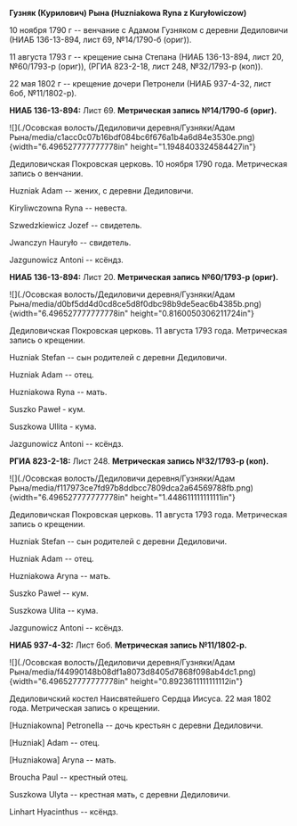 **Гузняк (Курилович) Рына (Huzniakowa Ryna z Kuryłowiczow)**

10 ноября 1790 г -- венчание с Адамом Гузняком с деревни Дедиловичи
(НИАБ 136-13-894, лист 69, №14/1790-б (ориг)).

11 августа 1793 г -- крещение сына Степана (НИАБ 136-13-894, лист 20,
№60/1793-р (ориг)), (РГИА 823-2-18, лист 248, №32/1793-р (коп)).

22 мая 1802 г -- крещение дочери Петронели (НИАБ 937-4-32, лист 6об,
№11/1802-р).

**НИАБ 136-13-894:** Лист 69. **Метрическая запись №14/1790-б (ориг).**

![](./Осовская волость/Дедиловичи деревня/Гузняки/Адам Рына/media/c1acc0c07b16bdf084bc6f676a1b4a6d84e3530e.png){width="6.496527777777778in"
height="1.1948403324584427in"}

Дедиловичская Покровская церковь. 10 ноября 1790 года. Метрическая
запись о венчании.

Huzniak Adam -- жених, с деревни Дедиловичи.

Kiryliwczowna Ryna -- невеста.

Szwedzkiewicz Jozef -- свидетель.

Jwanczyn Hauryło -- свидетель.

Jazgunowicz Antoni -- ксёндз.

**НИАБ 136-13-894:** Лист 20. **Метрическая запись №60/1793-р (ориг).**

![](./Осовская волость/Дедиловичи деревня/Гузняки/Адам Рына/media/d0bf5dd4d0cd8ce5d8f0dbc98b9de5eac6b4385b.png){width="6.496527777777778in"
height="0.8160050306211724in"}

Дедиловичская Покровская церковь. 11 августа 1793 года. Метрическая
запись о крещении.

Huzniak Stefan -- сын родителей с деревни Дедиловичи.

Huzniak Adam -- отец.

Huzniakowa Ryna -- мать.

Suszko Paweł - кум.

Suszkowa Ullita - кума.

Jazgunowicz Antoni -- ксёндз.

**РГИА 823-2-18:** Лист 248. **Метрическая запись №32/1793-р (коп).**

![](./Осовская волость/Дедиловичи деревня/Гузняки/Адам Рына/media/f117973ce7fd97b8ddbcc7809dca2a64569788fb.png){width="6.496527777777778in"
height="1.448611111111111in"}

Дедиловичская Покровская церковь. 11 августа 1793 года. Метрическая
запись о крещении.

Huzniak Stefan -- сын родителей с деревни Дедиловичи.

Huzniak Adam -- отец.

Huzniakowa Aryna -- мать.

Suszko Paweł -- кум.

Suszkowa Ulita -- кума.

Jazgunowicz Antoni -- ксёндз.

**НИАБ 937-4-32:** Лист 6об. **Метрическая запись №11/1802-р.**

![](./Осовская волость/Дедиловичи деревня/Гузняки/Адам Рына/media/f44990148b08df1a8073d8405d7868f098ab4dc1.png){width="6.496527777777778in"
height="0.8923611111111112in"}

Дедиловичский костел Наисвятейшего Сердца Иисуса. 22 мая 1802 года.
Метрическая запись о крещении.

\[Huzniakowna\] Petronella -- дочь крестьян с деревни Дедиловичи.

\[Huzniak\] Adam -- отец.

\[Huzniakowa\] Aryna -- мать.

Broucha Paul -- крестный отец.

Suszkowa Ulyta -- крестная мать, с деревни Дедиловичи.

Linhart Hyacinthus -- ксёндз.
